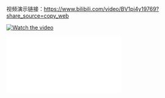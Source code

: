视频演示链接：https://www.bilibili.com/video/BV1pi4y19769?share_source=copy_web

[![Watch the video](https://www.bilibili.com/video/BV1pi4y19769?share_source=copy_web)](https://www.bilibili.com/video/BV1pi4y19769?share_source=copy_web)

<iframe src="//player.bilibili.com/player.html?aid=550488585&bvid=BV1pi4y19769&cid=476750121&page=1" scrolling="no" border="0" frameborder="no" framespacing="0" allowfullscreen="true"> </iframe>
